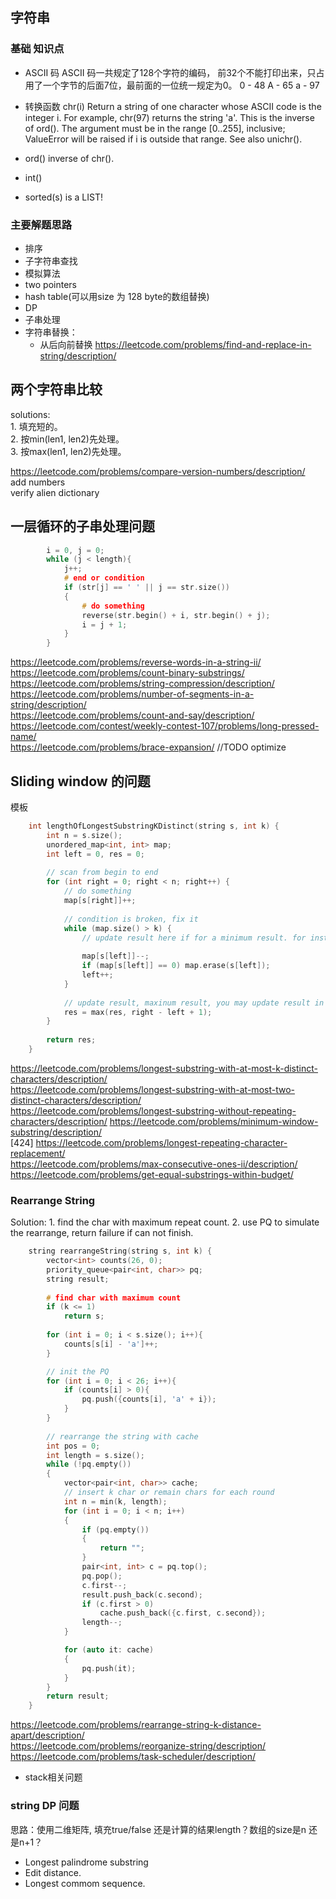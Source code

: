 
##
## 字符串
### 基础 知识点 ###
 * ASCII 码
ASCII 码一共规定了128个字符的编码， 前32个不能打印出来，只占用了一个字节的后面7位，最前面的一位统一规定为0。
0 - 48
A - 65
a - 97
 * 转换函数
chr(i)
Return a string of one character whose ASCII code is the integer i. For example, chr(97) returns the string 'a'. This is the inverse of ord(). The argument must be in the range [0..255], inclusive; ValueError will be raised if i is outside that range. See also unichr().

* ord() inverse of chr().
* int()
* sorted(s) is a LIST!

### 主要解题思路 ###
* 排序
* 子字符串查找
* 模拟算法
* two pointers
* hash table(可以用size 为 128 byte的数组替换)
* DP
* 子串处理
* 字符串替换： 
   - 从后向前替换
   https://leetcode.com/problems/find-and-replace-in-string/description/
   
## 两个字符串比较
   solutions:   
     1. 填充短的。  
     2. 按min(len1, len2)先处理。  
     3. 按max(len1, len2)先处理。  
  
  https://leetcode.com/problems/compare-version-numbers/description/  
  add numbers  
  verify alien dictionary  
  
## 一层循环的子串处理问题
```cpp
        i = 0, j = 0;
        while (j < length){
            j++;
            # end or condition
            if (str[j] == ' ' || j == str.size())
            {
                # do something
                reverse(str.begin() + i, str.begin() + j);
                i = j + 1;
            }
        }
```
https://leetcode.com/problems/reverse-words-in-a-string-ii/  
https://leetcode.com/problems/count-binary-substrings/  
https://leetcode.com/problems/string-compression/description/  
https://leetcode.com/problems/number-of-segments-in-a-string/description/  
https://leetcode.com/problems/count-and-say/description/  
https://leetcode.com/contest/weekly-contest-107/problems/long-pressed-name/  
https://leetcode.com/problems/brace-expansion/  //TODO optimize

## Sliding window 的问题
  模板
```cpp
    int lengthOfLongestSubstringKDistinct(string s, int k) {
        int n = s.size();
        unordered_map<int, int> map;
        int left = 0, res = 0;
        
        // scan from begin to end
        for (int right = 0; right < n; right++) {
            // do something
            map[s[right]]++;
            
            // condition is broken, fix it
            while (map.size() > k) {
                // update result here if for a minimum result. for instance, minimum slideing window
                
                map[s[left]]--;
                if (map[s[left]] == 0) map.erase(s[left]);
                left++;
            }
            
            // update result, maxinum result, you may update result in while loop for a minmum result
            res = max(res, right - left + 1);
        }
        
        return res;
    }
```
https://leetcode.com/problems/longest-substring-with-at-most-k-distinct-characters/description/  
https://leetcode.com/problems/longest-substring-with-at-most-two-distinct-characters/description/  
https://leetcode.com/problems/longest-substring-without-repeating-characters/description/ 
https://leetcode.com/problems/minimum-window-substring/description/  
[424] https://leetcode.com/problems/longest-repeating-character-replacement/  
https://leetcode.com/problems/max-consecutive-ones-ii/description/  
https://leetcode.com/problems/get-equal-substrings-within-budget/

### Rearrange String
   Solution:
      1. find the char with maximum repeat count.
      2. use PQ to simulate the rearrange, return failure if can not finish.

```cpp
    string rearrangeString(string s, int k) {
        vector<int> counts(26, 0);
        priority_queue<pair<int, char>> pq;
        string result;
        
        # find char with maximum count
        if (k <= 1)
            return s;
        
        for (int i = 0; i < s.size(); i++){
            counts[s[i] - 'a']++;
        }

        // init the PQ
        for (int i = 0; i < 26; i++){
            if (counts[i] > 0){
                pq.push({counts[i], 'a' + i});
            }
        }
        
        // rearrange the string with cache
        int pos = 0;
        int length = s.size();
        while (!pq.empty())
        {
            vector<pair<int, char>> cache;
            // insert k char or remain chars for each round
            int n = min(k, length);
            for (int i = 0; i < n; i++)
            {
                if (pq.empty())
                {
                    return "";
                }
                pair<int, int> c = pq.top();
                pq.pop();
                c.first--;
                result.push_back(c.second);
                if (c.first > 0)
                    cache.push_back({c.first, c.second});
                length--;
            }

            for (auto it: cache)
            {
                pq.push(it);
            }
        }
        return result;
    }
```
https://leetcode.com/problems/rearrange-string-k-distance-apart/description/  
https://leetcode.com/problems/reorganize-string/description/  
https://leetcode.com/problems/task-scheduler/description/  

* stack相关问题

### string DP 问题 ###
思路：使用二维矩阵, 填充true/false 还是计算的结果length？数组的size是n 还是n+1？
* Longest palindrome substring
* Edit distance.
* Longest commom sequence.

